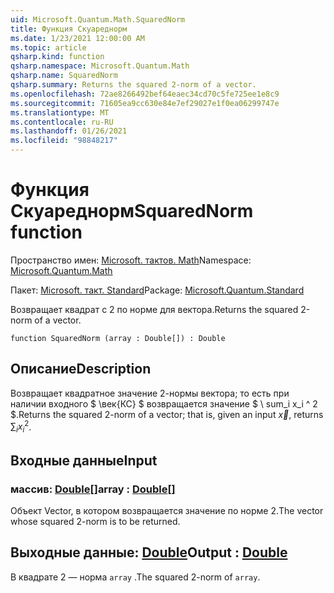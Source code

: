 ```yaml
---
uid: Microsoft.Quantum.Math.SquaredNorm
title: Функция Скуареднорм
ms.date: 1/23/2021 12:00:00 AM
ms.topic: article
qsharp.kind: function
qsharp.namespace: Microsoft.Quantum.Math
qsharp.name: SquaredNorm
qsharp.summary: Returns the squared 2-norm of a vector.
ms.openlocfilehash: 72ae8266492bef64eaec34cd70c5fe725ee1e8c9
ms.sourcegitcommit: 71605ea9cc630e84e7ef29027e1f0ea06299747e
ms.translationtype: MT
ms.contentlocale: ru-RU
ms.lasthandoff: 01/26/2021
ms.locfileid: "98848217"
---
```

# <a name="squarednorm-function"></a><span data-ttu-id="d53fb-102">Функция Скуареднорм</span><span class="sxs-lookup"><span data-stu-id="d53fb-102">SquaredNorm function</span></span>

<span data-ttu-id="d53fb-103">Пространство имен: [Microsoft. тактов. Math](xref:Microsoft.Quantum.Math)</span><span class="sxs-lookup"><span data-stu-id="d53fb-103">Namespace: [Microsoft.Quantum.Math](xref:Microsoft.Quantum.Math)</span></span>

<span data-ttu-id="d53fb-104">Пакет: [Microsoft. такт. Standard](https://nuget.org/packages/Microsoft.Quantum.Standard)</span><span class="sxs-lookup"><span data-stu-id="d53fb-104">Package: [Microsoft.Quantum.Standard](https://nuget.org/packages/Microsoft.Quantum.Standard)</span></span>


<span data-ttu-id="d53fb-105">Возвращает квадрат с 2 по норме для вектора.</span><span class="sxs-lookup"><span data-stu-id="d53fb-105">Returns the squared 2-norm of a vector.</span></span>

```qsharp
function SquaredNorm (array : Double[]) : Double
```


## <a name="description"></a><span data-ttu-id="d53fb-106">Описание</span><span class="sxs-lookup"><span data-stu-id="d53fb-106">Description</span></span>

<span data-ttu-id="d53fb-107">Возвращает квадратное значение 2-нормы вектора; то есть при наличии входного $ \век{КС} $ возвращается значение $ \ sum_i x_i ^ 2 $.</span><span class="sxs-lookup"><span data-stu-id="d53fb-107">Returns the squared 2-norm of a vector; that is, given an input $\vec{x}$, returns $\sum_i x_i^2$.</span></span>

## <a name="input"></a><span data-ttu-id="d53fb-108">Входные данные</span><span class="sxs-lookup"><span data-stu-id="d53fb-108">Input</span></span>

### <a name="array--double"></a><span data-ttu-id="d53fb-109">массив: [Double](xref:microsoft.quantum.lang-ref.double)[]</span><span class="sxs-lookup"><span data-stu-id="d53fb-109">array : [Double](xref:microsoft.quantum.lang-ref.double)[]</span></span>

<span data-ttu-id="d53fb-110">Объект Vector, в котором возвращается значение по норме 2.</span><span class="sxs-lookup"><span data-stu-id="d53fb-110">The vector whose squared 2-norm is to be returned.</span></span>



## <a name="output--double"></a><span data-ttu-id="d53fb-111">Выходные данные: [Double](xref:microsoft.quantum.lang-ref.double)</span><span class="sxs-lookup"><span data-stu-id="d53fb-111">Output : [Double](xref:microsoft.quantum.lang-ref.double)</span></span>

<span data-ttu-id="d53fb-112">В квадрате 2 — норма `array` .</span><span class="sxs-lookup"><span data-stu-id="d53fb-112">The squared 2-norm of `array`.</span></span>